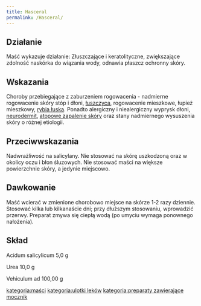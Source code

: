 ```yaml
---
title: Hasceral
permalink: /Hasceral/
---
```


Działanie
---------

Maść wykazuje działanie: Złuszczające i keratolityczne, zwiększające zdolność naskórka do wiązania wody, odnawia płaszcz ochronny skóry.

Wskazania
---------

Choroby przebiegające z zaburzeniem rogowacenia - nadmierne rogowacenie skóry stóp i dłoni, [łuszczyca](/atopedia/łuszczyca "wikilink"), rogowacenie mieszkowe, łupież mieszkowy, [rybia łuska](/atopedia/rybia_łuska "wikilink"). Ponadto alergiczny i niealergiczny wyprysk dłoni, [neurodermit](/atopedia/neurodermitis "wikilink"), [atopowe zapalenie skóry](/atopedia/atopowe_zapalenie_skóry "wikilink") oraz stany nadmiernego wysuszenia skóry o różnej etiologii.

Przeciwwskazania
----------------

Nadwrażliwość na salicylany. Nie stosować na skórę uszkodzoną oraz w okolicy oczu i błon śluzowych. Nie stosować maści na większe powierzchnie skóry, a jedynie miejscowo.

Dawkowanie
----------

Maść wcierać w zmienione chorobowo miejsce na skórze 1-2 razy dziennie. Stosować kilka lub kilkanaście dni; przy dłuższym stosowaniu, wprowadzić przerwy. Preparat zmywa się ciepłą wodą (po umyciu wymaga ponownego nałożenia).

Skład
-----

Acidum salicylicum 5,0 g

Urea 10,0 g

Vehiculum ad 100,00 g

[kategoria:maści](/atopedia/kategoria:maści "wikilink") [kategoria:ulotki leków](/atopedia/kategoria:ulotki_leków "wikilink") [kategoria:preparaty zawierające mocznik](/atopedia/kategoria:preparaty_zawierające_mocznik "wikilink")